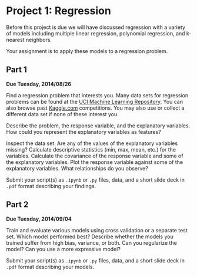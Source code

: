 # Project 1: Regression

Before this project is due we  will have discussed regression with a variety of models including multiple linear regression, polynomial regression, and k-nearest neighbors.

Your assignment is to apply these models to a regression problem.


## Part 1

__Due Tuesday, 2014/08/26__

Find a regression problem that interests you. Many data sets for regression problems can be found at the [UCI Machine Learning Repository](http://archive.ics.uci.edu/ml/datasets.html?format=&task=reg&att=&area=&numAtt=&numIns=&type=&sort=nameUp&view=table). You can also browse past [Kaggle.com](http://kaggle.com) competitions. You may also use or collect a different data set if none of these interest you.

Describe the problem, the response variable, and the explanatory variables. How could you represent the explanatory variables as features?

Inspect the data set. Are any of the values of the explanatory variables missing? Calculate descriptive statistics (min, max, mean, etc.) for the variables. Calculate the covariance of the response variable and some of the explanatory variables. Plot the response variable against some of the explanatory variables. What relationships do you observe?

Submit your script(s) as `.ipynb` or `.py` files, data, and a short slide deck in `.pdf` format describing your findings.


## Part 2

__Due Tuesday, 2014/09/04__

Train and evaluate various models using cross validation or a separate test set. Which model performed best? Describe whether the models you trained suffer from high bias, variance, or both. Can you regularize the model? Can you use a more expressive model?

Submit your script(s) as `.ipynb` or `.py` files, data, and a short slide deck in `.pdf` format describing your models.